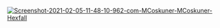 <a href="https://ibb.co/rvXSpMX"><img src="https://i.ibb.co/4J0GSM0/Screenshot-2021-02-05-11-48-10-962-com-MCoskuner-MCoskuner-Hexfall.jpg" alt="Screenshot-2021-02-05-11-48-10-962-com-MCoskuner-MCoskuner-Hexfall" border="0"></a>

